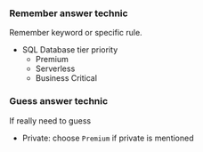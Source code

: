 ### Remember answer technic

Remember keyword or specific rule.

* SQL Database tier priority
  * Premium
  * Serverless
  * Business Critical

### Guess answer technic

If really need to guess

* Private: choose `Premium` if private is mentioned